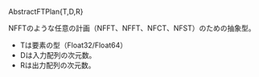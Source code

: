 AbstractFTPlan{T,D,R}

NFFTのような任意の計画（NFFT、NFFT、NFCT、NFST）のための抽象型。

  * Tは要素の型（Float32/Float64）
  * Dは入力配列の次元数。
  * Rは出力配列の次元数。
